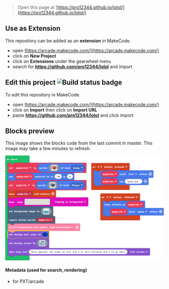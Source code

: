  


> Open this page at [https://pro12344.github.io/lolol/](https://pro12344.github.io/lolol/)

## Use as Extension

This repository can be added as an **extension** in MakeCode.

* open [https://arcade.makecode.com/](https://arcade.makecode.com/)
* click on **New Project**
* click on **Extensions** under the gearwheel menu
* search for **https://github.com/pro12344/lolol** and import

## Edit this project ![Build status badge](https://github.com/pro12344/lolol/workflows/MakeCode/badge.svg)

To edit this repository in MakeCode.

* open [https://arcade.makecode.com/](https://arcade.makecode.com/)
* click on **Import** then click on **Import URL**
* paste **https://github.com/pro12344/lolol** and click import

## Blocks preview

This image shows the blocks code from the last commit in master.
This image may take a few minutes to refresh.

![A rendered view of the blocks](https://github.com/pro12344/lolol/raw/master/.github/makecode/blocks.png)

#### Metadata (used for search, rendering)

* for PXT/arcade
<script src="https://makecode.com/gh-pages-embed.js"></script><script>makeCodeRender("{{ site.makecode.home_url }}", "{{ site.github.owner_name }}/{{ site.github.repository_name }}");</script>
